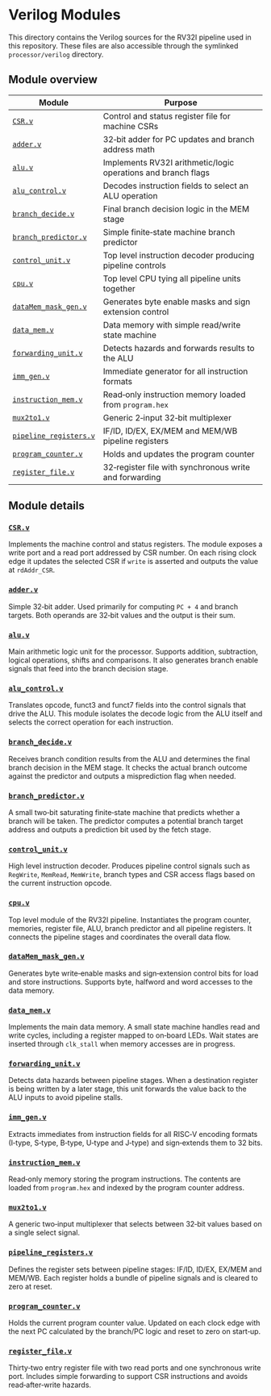 # Verilog Modules

This directory contains the Verilog sources for the RV32I pipeline used in this repository. These files are also accessible through the symlinked `processor/verilog` directory.

## Module overview

| Module | Purpose |
|-------|---------|
| [`CSR.v`](CSR.v) | Control and status register file for machine CSRs |
| [`adder.v`](adder.v) | 32‑bit adder for PC updates and branch address math |
| [`alu.v`](alu.v) | Implements RV32I arithmetic/logic operations and branch flags |
| [`alu_control.v`](alu_control.v) | Decodes instruction fields to select an ALU operation |
| [`branch_decide.v`](branch_decide.v) | Final branch decision logic in the MEM stage |
| [`branch_predictor.v`](branch_predictor.v) | Simple finite‑state machine branch predictor |
| [`control_unit.v`](control_unit.v) | Top level instruction decoder producing pipeline controls |
| [`cpu.v`](cpu.v) | Top level CPU tying all pipeline units together |
| [`dataMem_mask_gen.v`](dataMem_mask_gen.v) | Generates byte enable masks and sign extension control |
| [`data_mem.v`](data_mem.v) | Data memory with simple read/write state machine |
| [`forwarding_unit.v`](forwarding_unit.v) | Detects hazards and forwards results to the ALU |
| [`imm_gen.v`](imm_gen.v) | Immediate generator for all instruction formats |
| [`instruction_mem.v`](instruction_mem.v) | Read‑only instruction memory loaded from `program.hex` |
| [`mux2to1.v`](mux2to1.v) | Generic 2‑input 32‑bit multiplexer |
| [`pipeline_registers.v`](pipeline_registers.v) | IF/ID, ID/EX, EX/MEM and MEM/WB pipeline registers |
| [`program_counter.v`](program_counter.v) | Holds and updates the program counter |
| [`register_file.v`](register_file.v) | 32‑register file with synchronous write and forwarding |

## Module details

### [`CSR.v`](CSR.v)
Implements the machine control and status registers. The module exposes a write port and a read port addressed by CSR number. On each rising clock edge it updates the selected CSR if `write` is asserted and outputs the value at `rdAddr_CSR`.

### [`adder.v`](adder.v)
Simple 32‑bit adder. Used primarily for computing `PC + 4` and branch targets. Both operands are 32‑bit values and the output is their sum.

### [`alu.v`](alu.v)
Main arithmetic logic unit for the processor. Supports addition, subtraction, logical operations, shifts and comparisons. It also generates branch enable signals that feed into the branch decision stage.

### [`alu_control.v`](alu_control.v)
Translates opcode, funct3 and funct7 fields into the control signals that drive the ALU. This module isolates the decode logic from the ALU itself and selects the correct operation for each instruction.

### [`branch_decide.v`](branch_decide.v)
Receives branch condition results from the ALU and determines the final branch decision in the MEM stage. It checks the actual branch outcome against the predictor and outputs a misprediction flag when needed.

### [`branch_predictor.v`](branch_predictor.v)
A small two‑bit saturating finite‑state machine that predicts whether a branch will be taken. The predictor computes a potential branch target address and outputs a prediction bit used by the fetch stage.

### [`control_unit.v`](control_unit.v)
High level instruction decoder. Produces pipeline control signals such as `RegWrite`, `MemRead`, `MemWrite`, branch types and CSR access flags based on the current instruction opcode.

### [`cpu.v`](cpu.v)
Top level module of the RV32I pipeline. Instantiates the program counter, memories, register file, ALU, branch predictor and all pipeline registers. It connects the pipeline stages and coordinates the overall data flow.

### [`dataMem_mask_gen.v`](dataMem_mask_gen.v)
Generates byte write‑enable masks and sign‑extension control bits for load and store instructions. Supports byte, halfword and word accesses to the data memory.

### [`data_mem.v`](data_mem.v)
Implements the main data memory. A small state machine handles read and write cycles, including a register mapped to on‑board LEDs. Wait states are inserted through `clk_stall` when memory accesses are in progress.

### [`forwarding_unit.v`](forwarding_unit.v)
Detects data hazards between pipeline stages. When a destination register is being written by a later stage, this unit forwards the value back to the ALU inputs to avoid pipeline stalls.

### [`imm_gen.v`](imm_gen.v)
Extracts immediates from instruction fields for all RISC‑V encoding formats (I‑type, S‑type, B‑type, U‑type and J‑type) and sign‑extends them to 32 bits.

### [`instruction_mem.v`](instruction_mem.v)
Read‑only memory storing the program instructions. The contents are loaded from `program.hex` and indexed by the program counter address.

### [`mux2to1.v`](mux2to1.v)
A generic two‑input multiplexer that selects between 32‑bit values based on a single select signal.

### [`pipeline_registers.v`](pipeline_registers.v)
Defines the register sets between pipeline stages: IF/ID, ID/EX, EX/MEM and MEM/WB. Each register holds a bundle of pipeline signals and is cleared to zero at reset.

### [`program_counter.v`](program_counter.v)
Holds the current program counter value. Updated on each clock edge with the next PC calculated by the branch/PC logic and reset to zero on start‑up.

### [`register_file.v`](register_file.v)
Thirty‑two entry register file with two read ports and one synchronous write port. Includes simple forwarding to support CSR instructions and avoids read‑after‑write hazards.
